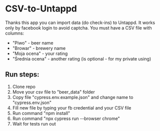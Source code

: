 # CSV-to-Untappd

Thanks this app you can import data (do check-ins) to Untappd. It works only by facebook login to avoid captcha.
You must have a CSV file with columns:
- "Piwo" - beer name
- "Browar" - brewery name
- "Moja ocena" - your rating
- "Średnia ocena" - another rating (is optional - for my private using)

## Run steps:
1. Clone repo
2. Move your csv file to "beer_data" folder
3. Copy file "cypress.env.example.json" and change name to "cypress.env.json"
4. Fill new file by typing your fb credential and your CSV file
5. Run command "npm install"
6. Run command "npx cypress run --browser chrome"
7. Wait for tests run out
